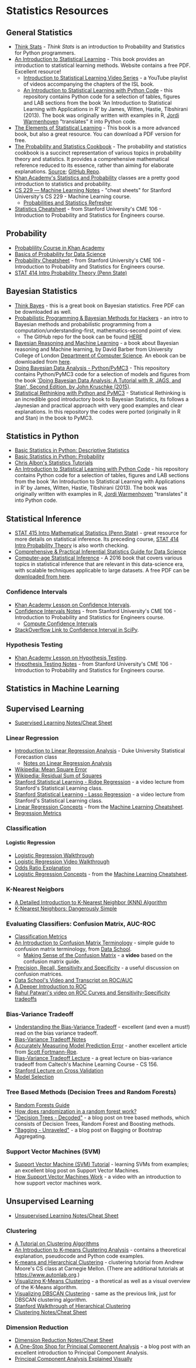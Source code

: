 # Statistics Resources 

## General Statistics
- [Think Stats](https://greenteapress.com/wp/think-stats-2e/) - _Think Stats_ is an introduction to Probability and Statistics for Python programmers.
- [An Introduction to Statistical Learning](https://www-bcf.usc.edu/~gareth/ISL/)  - This book provides an introduction to statistical learning methods. Website contains a free PDF. Excellent resource! 
  - [Introduction to Statistical Learning Video Series](https://www.youtube.com/user/dataschool/playlists?shelf_id=4&view=50&sort=dd) - a YouTube playlist of videos accompanying the chapters of the ISL book.
  - [An Introduction to Statistical Learning with Python Code](https://github.com/JWarmenhoven/ISLR-python) - this repository contains Python code for a selection of tables, figures and LAB sections from the book 'An Introduction to Statistical Learning with Applications in R' by James, Witten, Hastie, Tibshirani (2013). The book was originally written with examples in R, [Jordi Warmenhoven](https://github.com/JWarmenhoven) "translates" it into Python code. 
- [The Elements of Statistical Learning](https://web.stanford.edu/~hastie/ElemStatLearn/) - This book is a more advanced book, but also a great resource. You can download a PDF version for free. 
- [The Probability and Statistics Cookbook](https://github.com/mavam/stat-cookbook/releases/download/0.2.6/stat-cookbook.pdf) - The probability and statistics cookbook is a succinct representation of various topics in probability theory and statistics. It provides a comprehensive mathematical reference reduced to its essence, rather than aiming for elaborate explanations. [Source](http://statistics.zone); [GitHub Repo](https://github.com/mavam/stat-cookbook).
- [Khan Academy's Statistics and Probability](https://www.khanacademy.org/math/statistics-probability) classes are a pretty good introduction to statistics and probability.
- [CS 229 ― Machine Learning Notes](https://stanford.edu/~shervine/teaching/cs-229.html) - "cheat sheets" for Stanford University's CS 229 - Machine Learning course.
  - [Probabilities and Statistics Refresher](https://stanford.edu/~shervine/teaching/cs-229/refresher-probabilities-statistics)
- [Statistics Cheatsheet](https://stanford.edu/~shervine/teaching/cme-106/cheatsheet-statistics) - from Stanford University's CME 106 - Introduction to Probability and Statistics for Engineers course. 

## Probability 
- [Probablility Course in Khan Academy](https://www.khanacademy.org/math/statistics-probability/probability-library)
- [Basics of Probability for Data Science](https://www.analyticsvidhya.com/blog/2017/02/basic-probability-data-science-with-examples/) 
- [Probability Cheatsheet](https://stanford.edu/~shervine/teaching/cme-106/cheatsheet-probability) - from Stanford University's CME 106 - Introduction to Probability and Statistics for Engineers course. 
- [STAT 414 Intro Probability Theory (Penn State)](https://onlinecourses.science.psu.edu/stat414/node/287/)

## Bayesian Statistics 
- [Think Bayes](http://greenteapress.com/wp/think-bayes/) - this is a great book on Bayesian statistics. Free PDF can be downloaded as well.
- [Probabilistic Programming & Bayesian Methods for Hackers](http://camdavidsonpilon.github.io/Probabilistic-Programming-and-Bayesian-Methods-for-Hackers/) - an intro to Bayesian methods and probabilistic programming from a computation/understanding-first, mathematics-second point of view.
  - The GitHub repo for the book can be found [HERE](https://github.com/CamDavidsonPilon/Probabilistic-Programming-and-Bayesian-Methods-for-Hackers)
- [Bayesian Reasoning and Machine Learning](http://web4.cs.ucl.ac.uk/staff/D.Barber/pmwiki/pmwiki.php?n=Brml.Online) - a book about Bayesian reasoning and Machine learning, by David Barber from University College of London [Department of Computer Science](http://www.cs.ucl.ac.uk/home/). An ebook can be downloaded from [here](http://web4.cs.ucl.ac.uk/staff/D.Barber/textbook/091117.pdf).
- [Doing Bayesian Data Analysis - Python/PyMC3](https://github.com/JWarmenhoven/DBDA-python) - This repository contains Python/PyMC3 code for a selection of models and figures from the book ['Doing Bayesian Data Analysis: A Tutorial with R, JAGS, and Stan', Second Edition, by John Kruschke (2015)](https://sites.google.com/site/doingbayesiandataanalysis/). 
- [Statistical Rethinking with Python and PyMC3](https://github.com/pymc-devs/resources/tree/master/Rethinking) - 
Statistical Rethinking is an incredible good introductory book to Bayesian Statistics, its follows a Jaynesian and practical approach with very good examples and clear explanations. In this repository the codes were ported (originally in R and Stan) in the book to PyMC3. 

## Statistics in Python
- [Basic Statistics in Python: Descriptive Statistics](https://www.dataquest.io/blog/basic-statistics-with-python-descriptive-statistics/)
- [Basic Statistics in Python: Probability](https://www.dataquest.io/blog/basic-statistics-in-python-probability/)
- [Chris Albon's Statistics Tutorials](https://chrisalbon.com/#statistics) 
- [An Introduction to Statistical Learning with Python Code](https://github.com/JWarmenhoven/ISLR-python) - his repository contains Python code for a selection of tables, figures and LAB sections from the book 'An Introduction to Statistical Learning with Applications in R' by James, Witten, Hastie, Tibshirani (2013). The book was originally written with examples in R, [Jordi Warmenhoven](https://github.com/JWarmenhoven) "translates" it into Python code. 

## Statistical Inference
- [STAT 415 Intro Mathematical Statistics (Penn State)](https://onlinecourses.science.psu.edu/stat414/node/213) - great resource for more details on statistical inference. Its preceding course, [STAT 414 Intro Probability Theory](https://onlinecourses.science.psu.edu/stat414/node/287/) is also worth checking. 
- [Comprehensive & Practical Inferential Statistics Guide for Data Science](https://www.analyticsvidhya.com/blog/2017/01/comprehensive-practical-guide-inferential-statistics-data-science/)
- [Computer-age Statistical Inference](http://web.stanford.edu/~hastie/CASI/) - A 2016 book that covers various topics in statistical inference that are relevant in this data-science era, with scalable techniques applicable to large datasets. A free PDF can be [downloaded from here](https://web.stanford.edu/~hastie/CASI_files/PDF/casi_corrected_11102017.pdf).

### Confidence Intervals 
- [Khan Academy Lesson on Confidence Intervals](https://www.khanacademy.org/math/statistics-probability/confidence-intervals-one-sample).
- [Confidence Intervals Notes](https://stanford.edu/~shervine/teaching/cme-106/cheatsheet-statistics#confidence-intervals) - from Stanford University's CME 106 - Introduction to Probability and Statistics for Engineers course. 
  - [Compute Confidence Intervals](https://stanford.edu/~shervine/teaching/cme-106/key-concepts#confidence-intervals)
- [StackOverflow Link to Confidence Interval in SciPy](http://stackoverflow.com/questions/28242593/correct-way-to-obtain-confidence-interval-with-scipy).

### Hypothesis Testing
- [Khan Academy Lesson on Hypothesis Testing](https://www.khanacademy.org/math/statistics-probability/significance-tests-one-sample).
- [Hypothesis Testing Notes](https://stanford.edu/~shervine/teaching/cme-106/cheatsheet-statistics#hypothesis-testing) - from Stanford University's CME 106 - Introduction to Probability and Statistics for Engineers course. 

## Statistics in Machine Learning
## Supervised Learning
- [Supervised Learning Notes/Cheat Sheet](https://stanford.edu/~shervine/teaching/cs-229/cheatsheet-supervised-learning)

### Linear Regression
- [Introduction to Linear Regression Analysis](http://people.duke.edu/~rnau/regintro.htm) - Duke University Statistical Forecastion class
  - [Notes on Linear Regression Analysis](http://people.duke.edu/~rnau/Notes_on_linear_regression_analysis--Robert_Nau.pdf)
- [Wikipedia: Mean Square Error](https://en.wikipedia.org/wiki/Mean_squared_error)
- [Wikipedia: Residual Sum of Squares](https://en.wikipedia.org/wiki/Residual_sum_of_squares)
- [Stanford Statistical Learning - Ridge Regression](https://www.youtube.com/watch?v=cSKzqb0EKS0&list=PL5-da3qGB5IB-Xdpj_uXJpLGiRfv9UVXI&index=6) - a video lecture from Stanford's Statistical Learning class.
- [Stanford Statistical Learning - Lasso Regression](https://www.youtube.com/watch?v=A5I1G1MfUmA&index=7&list=PL5-da3qGB5IB-Xdpj_uXJpLGiRfv9UVXI) - a video lecture from Stanford's Statistical Learning class.
- [Linear Regression Concepts](http://ml-cheatsheet.readthedocs.io/en/latest/linear_regression.html) - from the [Machine Learning Cheatsheet](https://ml-cheatsheet.readthedocs.io/en/latest/index.html).
- [Regression Metrics](https://stanford.edu/~shervine/teaching/cs-229/cheatsheet-machine-learning-tips-and-tricks#regression-metrics)

### Classification
#### Logistic Regression
- [Logistic Regression Walkthrough](http://www.mc.vanderbilt.edu/gcrc/workshop_files/2004-11-12.pdf)
- [Logistic Regression Video Walkthrough](https://www.youtube.com/watch?v=zAULhNrnuL4&noredirect=1)
- [Odds Ratio Explanation](http://www.wright.edu/%7Ethaddeus.tarpey/ES714glm.pdf)
- [Logistic Regression Concepts](https://ml-cheatsheet.readthedocs.io/en/latest/logistic_regression.html) - from the [Machine Learning Cheatsheet](https://ml-cheatsheet.readthedocs.io/en/latest/index.html).

### K-Nearest Neigbors 
- [A Detailed Introduction to K-Nearest Neighbor (KNN) Algorithm](https://saravananthirumuruganathan.wordpress.com/2010/05/17/a-detailed-introduction-to-k-nearest-neighbor-knn-algorithm/)
- [K-Nearest Neighbors: Dangerously Simple](https://mathbabe.org/2013/04/04/k-nearest-neighbors-dangerously-simple/)

### Evaluating Classifiers: Confusion Matrix, AUC-ROC
- [Classification Metrics](https://stanford.edu/~shervine/teaching/cs-229/cheatsheet-machine-learning-tips-and-tricks#classification-metrics)
- [An Introduction to Confusion Matrix Terminology](https://www.dataschool.io/simple-guide-to-confusion-matrix-terminology/) - simple guide to confusion matrix terminology, from [Data School](https://www.dataschool.io). 
  - [Making Sense of the Confusion Matrix](https://www.youtube.com/watch?v=8Oog7TXHvFY) - a **video** based on the confusion matrix guide. 
- [Precision, Recall, Sensitivity and Specificity](https://uberpython.wordpress.com/2012/01/01/precision-recall-sensitivity-and-specificity/) - a useful discussion on confusion matrices.
- [Data School's Video and Transcript on ROC/AUC](https://www.dataschool.io/roc-curves-and-auc-explained/)
- [A Deeper Introduction to ROC](http://people.inf.elte.hu/kiss/13dwhdm/roc.pdf)
- [Rahul Patwari's video on ROC Curves and Sensitivity-Specificity tradeoffs](https://www.youtube.com/watch?v=21Igj5Pr6u4)

### Bias-Variance Tradeoff
- [Understanding the Bias-Variance Tradeoff](http://scott.fortmann-roe.com/docs/BiasVariance.html) - excellent (and even a must!) read on the bias variance tradeoff.
- [Bias-Variance Tradeoff Notes](https://stanford.edu/~shervine/teaching/cs-229/cheatsheet-machine-learning-tips-and-tricks#diagnostics)
- [Accurately Measuring Model Prediction Error](http://scott.fortmann-roe.com/docs/MeasuringError.html) - another excellent article from [Scott Fortmann-Roe](http://scott.fortmann-roe.com).
- [Bias-Variance Tradeoff Lecture](https://youtu.be/zrEyxfl2-a8) - a great lecture on bias-variance tradeoff from Caltech's Machine Learning Course - CS 156.
- [Stanford Lecture on Cross Validation](https://www.youtube.com/watch?v=_2ij6eaaSl0)
- [Model Selection](https://stanford.edu/~shervine/teaching/cs-229/cheatsheet-machine-learning-tips-and-tricks#model-selection)

### Tree Based Methods (Decision Trees and Random Forests)
- [Random Forests Guide](https://www.stat.berkeley.edu/~breiman/RandomForests/cc_home.htm)
- [How does randomization in a random forest work?](https://www.quora.com/How-does-randomization-in-a-random-forest-work?redirected_qid=212859)
- ["Decision Trees - Decoded"](https://medium.com/data-science-group-iitr/decision-trees-decoded-c70b4f7ff542) - a blog post on tree based methods, which consists of Decision Trees, Random Forest and Boosting methods.
- ["Bagging - Unraveled"](https://medium.com/data-science-group-iitr/bagging-unraveled-8141ca078ccc) - a blog post on Bagging or Bootstrap Aggregating.

### Support Vector Machines (SVM)
- [Support Vector Machine (SVM) Tutorial](https://blog.statsbot.co/support-vector-machines-tutorial-c1618e635e93) - learning SVMs from examples; an excellent blog post on Support Vector Machines. 
- [How Support Vector Machines Work](https://www.youtube.com/watch?v=-Z4aojJ-pdg) - a video with an introduction to how support vector machines work.

## Unsupervised Learning
- [Unsupervised Learning Notes/Cheat Sheet](https://stanford.edu/~shervine/teaching/cs-229/cheatsheet-unsupervised-learning)

### Clustering
- [A Tutorial on Clustering Algorithms](http://home.deib.polimi.it/matteucc/Clustering/tutorial_html/)
- [An Introduction to K-means Clustering Analysis](http://blog.galvanize.com/introduction-k-means-cluster-analysis/) - contains a theoretical explanation, pseudocode and Python code examples.
- [K-means and Hierarchical Clustering](https://www.autonlab.org/_media/tutorials/kmeans11.pdf) - clustering tutorial  from Andrew Moore's CS class at Carnegie Mellon. (There are additional tutorials at https://www.autonlab.org.)
- [Visualizing K-Means Clustering](http://www.naftaliharris.com/blog/visualizing-k-means-clustering/) - a thoretical as well as a visual overview of the K-Means algorithm.
- [Visualizing DBSCAN Clustering](https://www.naftaliharris.com/blog/visualizing-dbscan-clustering/) - same as the previous link, just for DBSCAN clustering algorithm. 
- [Stanford Walkthrough of Hierarchical Clustering](http://www.econ.upf.edu/%7Emichael/stanford/maeb7.pdf)
- [Clustering Notes/Cheat Sheet](https://stanford.edu/~shervine/teaching/cs-229/cheatsheet-unsupervised-learning#clustering)

### Dimension Reduction
- [Dimension Reduction Notes/Cheat Sheet](https://stanford.edu/~shervine/teaching/cs-229/cheatsheet-unsupervised-learning#dimension-reduction)
- [A One-Stop Shop for Principal Component Analysis](https://towardsdatascience.com/a-one-stop-shop-for-principal-component-analysis-5582fb7e0a9c) - a blog post with an excellent introduction to Principal Component Analysis.
- [Principal Component Analysis Explained Visually](http://setosa.io/ev/principal-component-analysis/)
